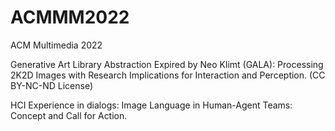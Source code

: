 # ACMMM2022

ACM Multimedia 2022

Generative Art Library Abstraction Expired by Neo Klimt (GALA): Processing 2K2D Images with Research Implications for Interaction and Perception.  (CC BY-NC-ND License)

HCI Experience in dialogs: Image Language in Human-Agent Teams: Concept and Call for Action.
